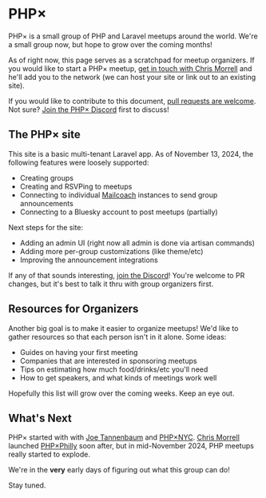 
# PHP×

PHP× is a small group of PHP and Laravel meetups around the world. We're a small group now,
but hope to grow over the coming months!

As of right now, this page serves as a scratchpad for meetup organizers. If you would like
to start a PHP× meetup, [get in touch with Chris Morrell](https://bsky.app/profile/cmorrell.com)
and he'll add you to the network (we can host your site or link out to an existing site).

If you would like to contribute to this document, [pull requests are welcome](https://github.com/phpx-foundation/website/blob/main/resources/views/rsvp.blade.php).
Not sure? [Join the PHP× Discord](https://discord.gg/wMy6Eeuwbu) first to discuss!

## The PHP× site

This site is a basic multi-tenant Laravel app. As of November 13, 2024, the following
features were loosely supported:

- Creating groups
- Creating and RSVPing to meetups
- Connecting to individual [Mailcoach](https://www.mailcoach.app/) instances to send group announcements
- Connecting to a Bluesky account to post meetups (partially)

Next steps for the site:

- Adding an admin UI (right now all admin is done via artisan commands)
- Adding more per-group customizations (like theme/etc)
- Improving the announcement integrations

If any of that sounds interesting, [join the Discord](https://discord.gg/wMy6Eeuwbu)! You're welcome
to PR changes, but it's best to talk it thru with group organizers first.

## Resources for Organizers

Another big goal is to make it easier to organize meetups! We'd like to gather resources
so that each person isn't in it alone. Some ideas:

- Guides on having your first meeting
- Companies that are interested in sponsoring meetups
- Tips on estimating how much food/drinks/etc you'll need
- How to get speakers, and what kinds of meetings work well

Hopefully this list will grow over the coming weeks. Keep an eye out.

## What's Next

PHP× started with with [Joe Tannenbaum](https://bsky.app/profile/joe.codes) and 
[PHP×NYC](https://phpxnyc.com/). [Chris Morrell](https://bsky.app/profile/cmorrell.com) 
launched [PHP×Philly](https://phpxphilly.com/) soon after, but in mid-November 2024, 
PHP meetups really started to explode.

We're in the **very** early days of figuring out what this group can do!

Stay tuned.
